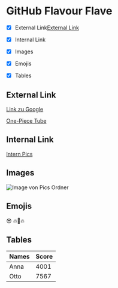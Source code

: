 # GitHub Flavour Flave

- [x] External Link[External Link](#external-link)
- [x] Internal Link
- [x] Images
- [x] Emojis
- [x] Tables


## External Link <a name="external-link"></a>
[Link zu Google](https://www.google.com) 

[One-Piece Tube](https://onepiece-tube.com/anime/episoden-streams)
## Internal Link

[Intern Pics](https://github.com/BenniDci/authoring/tree/main/Pictures/Screenshots)
## Images

![Image von Pics Ordner](https://github.com/BenniDci/authoring/blob/main/Pictures/Screenshots/Screenshot%20from%202023-09-29%2015-27-22.png?raw=true)

## Emojis
:sunglasses: :fire::blue_heart::fire:

## Tables

| Names | Score |
|-------|-------|
| Anna  | 4001  |
| Otto  | 7567  |
